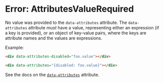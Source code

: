 # Error: AttributesValueRequired

No value was provided to the `data-attributes` attribute. The `data-attributes` attribute _must_ have a value, representing either an expression (if a key is provided), or an object of key-value pairs, where the keys are attribute names and the values are expressions.

Example:

```html
<div data-attributes-disabled="foo.value"></div>

<div data-attributes="{disabled: foo.value}"></div>
```

See the docs on the [`data-attributes`](/reference/attribute_plugins#data-attributes) attribute.